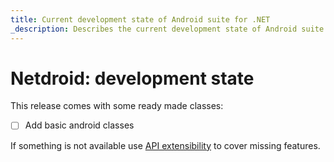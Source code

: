 ```yaml
---
title: Current development state of Android suite for .NET
_description: Describes the current development state of Android suite for .NET
---
```


# Netdroid: development state

This release comes with some ready made classes:

* [ ] Add basic android classes

If something is not available use [API extensibility](API_extensibility.md) to cover missing features.
